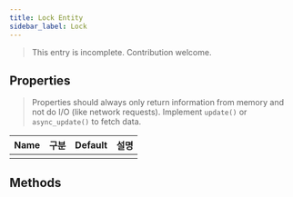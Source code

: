 ```yaml
---
title: Lock Entity
sidebar_label: Lock
---
```


> This entry is incomplete. Contribution welcome.

## Properties

> Properties should always only return information from memory and not do I/O (like network requests). Implement `update()` or `async_update()` to fetch data.

| Name | 구분 | Default | 설명 |
| ---- | -- | ------- | -- |
|      |    |         |    |

## Methods